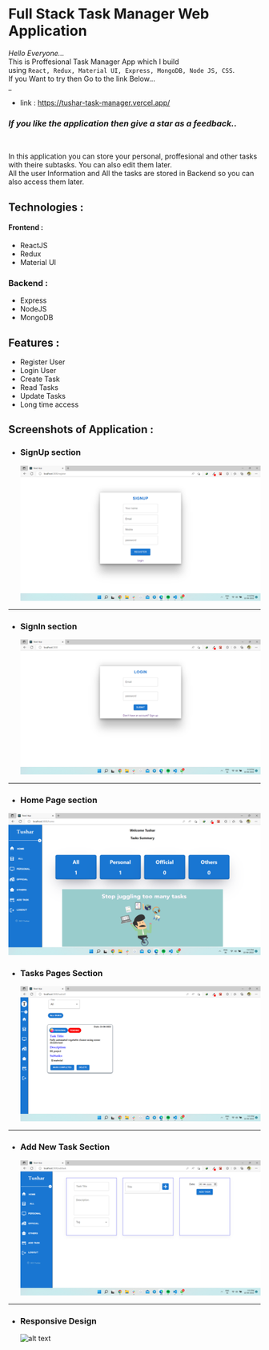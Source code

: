 # **Full Stack Task Manager Web Application**

_Hello Everyone..._
<br/>
This is Proffesional Task Manager App  which I build<br>
using `React, Redux, Material UI, Express, MongoDB, Node JS, CSS`.<br/>If you Want to try then Go to the link Below...<br/>_

- link : https://tushar-task-manager.vercel.app/

### _If you like the application then give a star as a feedback.._

<br/>

In this application you can store your personal, proffesional and other tasks with theire subtasks. You can also edit them later.<br>
All the user Information and All the tasks are stored in Backend so you can also access them later.

## Technologies :

#### Frontend :

- ReactJS
- Redux
- Material UI

### Backend :

- Express
- NodeJS
- MongoDB

## Features :

- Register User
- Login User
- Create Task
- Read Tasks
- Update Tasks
- Long time access

## Screenshots of Application :

- ### SignUp section
  ![alt text](/Images/signup.png)

---

- ### SignIn section
  ![alt text](/Images/signin.png)

---

- ### Home Page section

 ![alt text](/Images/home.png)

- ### Tasks Pages Section
  ![alt text](/Images/tasks.png)

---

- ### Add New Task Section
  ![alt text](/Images/addtask.png)

---

- ### Responsive Design
  ![alt text](/Demo/responsive.png)
